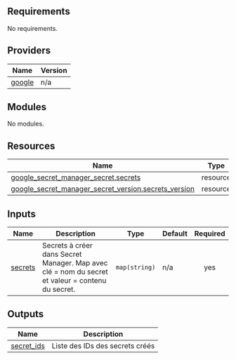<!-- BEGIN_TF_DOCS -->
## Requirements

No requirements.

## Providers

| Name | Version |
|------|---------|
| <a name="provider_google"></a> [google](#provider\_google) | n/a |

## Modules

No modules.

## Resources

| Name | Type |
|------|------|
| [google_secret_manager_secret.secrets](https://registry.terraform.io/providers/hashicorp/google/latest/docs/resources/secret_manager_secret) | resource |
| [google_secret_manager_secret_version.secrets_version](https://registry.terraform.io/providers/hashicorp/google/latest/docs/resources/secret_manager_secret_version) | resource |

## Inputs

| Name | Description | Type | Default | Required |
|------|-------------|------|---------|:--------:|
| <a name="input_secrets"></a> [secrets](#input\_secrets) | Secrets à créer dans Secret Manager. Map avec clé = nom du secret et valeur = contenu du secret. | `map(string)` | n/a | yes |

## Outputs

| Name | Description |
|------|-------------|
| <a name="output_secret_ids"></a> [secret\_ids](#output\_secret\_ids) | Liste des IDs des secrets créés |
<!-- END_TF_DOCS -->